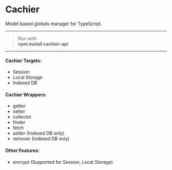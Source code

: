 # Cachier
Model based globals manager for TypeScript.

***
> Run with <br/>
> <b>npm install cachier-api</b>
***

#### Cachier Targets:
* Session
* Local Storage
* Indexed DB

#### Cachier Wrappers:
* getter
* setter
* collector
* finder
* fetch
* adder (Indexed DB only)
* remover (Indexed DB only)

#### Other Features:
* encrypt (Supported for Session, Local Storage)